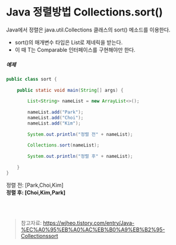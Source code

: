 # Java 정렬방법 Collections.sort()

Java에서 정렬은 java.util.Collections 클래스의 sort() 메소드를 이용한다.
* sort()의 매개변수 타입은 List<T>로 제네릭을 받는다.
* 이 때 T는 Comparable 인터페이스를 구현해야만 한다.

##### 예제

```java
public class sort {
	
	public static void main(String[] args) {
		
		List<String> nameList = new ArrayList<>();
		
		nameList.add("Park");
		nameList.add("Choi");
		nameList.add("Kim");
		
		System.out.println("정렬 전" + nameList);
		
		Collections.sort(nameList);
		
		System.out.println("정렬 후" + nameList);
		
	}
}
```

정렬 전: [Park,Choi,Kim] <br>
<b>정렬 후: [Choi,Kim,Park]</b>

<br><br>

> 참고자료: https://wjheo.tistory.com/entry/Java-%EC%A0%95%EB%A0%AC%EB%B0%A9%EB%B2%95-Collectionssort

